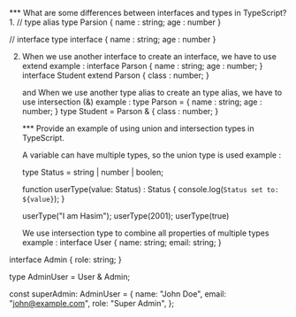 *** What are some differences between interfaces and types in TypeScript?
1.
// type alias
type Parsion {
  name : string;
  age : number
}

// interface type
interface {
  name : string;
  age : number
}

2. When we use another interface to create an interface, we have to use extend
   example :
   interface Parson {
     name : string;
     age : number;
   }
   interface Student extend Parson {
     class : number;
   }

   and When we use another type alias to create an type alias, we have to use intersection (&)
   example :
   type Parson = {
     name : string;
     age : number;
   }
   type Student = Parson & {
     class : number;
   }


   *** Provide an example of using union and intersection types in TypeScript.

   A variable can have multiple types, so the union type is used
   example :
   
   type Status = string | number | boolen;

   function userType(value: Status) : Status {
      console.log(`Status set to: ${value}`);
    }

    userType("I am Hasim"); 
    userType(2001);
    userType(true)

   We use intersection type to combine all properties of multiple types
   example :
   interface User {
      name: string;
      email: string;
    }

  interface Admin {
      role: string;
  }

  type AdminUser = User & Admin;

  const superAdmin: AdminUser = {
    name: "John Doe",
    email: "john@example.com",
    role: "Super Admin",
  };
   
